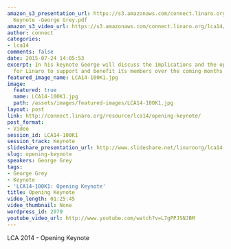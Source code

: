 ```yaml
---
amazon_s3_presentation_url: https://s3.amazonaws.com/connect.linaro.org/lca14/presentations/LCA14
  Keynote -George Grey.pdf
amazon_s3_video_url: https://s3.amazonaws.com/connect.linaro.org/lca14/videos/03-03-Monday/LCA14-OpeningKeynote.mp4
author: connect
categories:
- lca14
comments: false
date: 2015-07-24 14:05:53
excerpt: In his keynote George will discuss the implications and the opportunities
  for Linaro to support and benefit its members over the coming months
featured_image_name: LCA14-100K1.jpg
image:
  featured: true
  name: LCA14-100K1.jpg
  path: /assets/images/featured-images/LCA14-100K1.jpg
layout: post
link: http://connect.linaro.org/resource/lca14/opening-keynote/
post_format:
- Video
session_id: LCA14-100K1
session_track: Keynote
slideshare_presentation_url: http://www.slideshare.net/linaroorg/lca14-keynote-georgegrey
slug: opening-keynote
speakers: George Grey
tags:
- George Grey
- Keynote
- 'LCA14-100K1: Opening Keynote'
title: Opening Keynote
video_length: 01:25:45
video_thumbnail: None
wordpress_id: 2079
youtube_video_url: http://www.youtube.com/watch?v=L7gPPJSNJBM
---
```


LCA 2014 - Opening Keynote